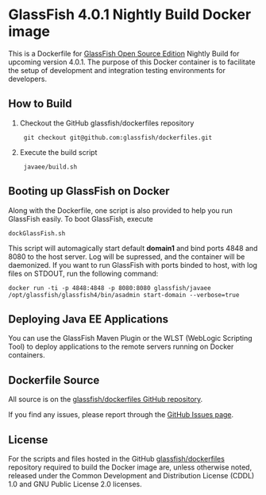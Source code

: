 # GlassFish 4.0.1 Nightly Build Docker image

This is a Dockerfile for [GlassFish Open Source Edition](http://www.glassfish.org) Nightly Build for upcoming version 4.0.1. The purpose of this Docker container is to facilitate the setup of development and integration testing environments for developers.

## How to Build

1. Checkout the GitHub glassfish/dockerfiles repository

        git checkout git@github.com:glassfish/dockerfiles.git

2. Execute the build script

        javaee/build.sh

## Booting up GlassFish on Docker

Along with the Dockerfile, one script is also provided to help you run GlassFish easily. To boot GlassFish, execute

    dockGlassFish.sh

This script will automagically start default **domain1** and bind ports 4848 and 8080 to the host server. Log will be supressed, and the container will be daemonized. If you want to run GlassFish with ports binded to host, with log files on STDOUT, run the following command:

    docker run -ti -p 4848:4848 -p 8080:8080 glassfish/javaee /opt/glassfish/glassfish4/bin/asadmin start-domain --verbose=true

## Deploying Java EE Applications

You can use the GlassFish Maven Plugin or the WLST (WebLogic Scripting Tool) to deploy applications to the remote servers running on Docker containers.

## Dockerfile Source
All source is on the [glassfish/dockerfiles GitHub repository](https://github.com/glassfish/dockerfiles).

If you find any issues, please report through the [GitHub Issues page](https://github.com/glassfish/dockerfiles/issues).

## License
For the scripts and files hosted in the GitHub [glassfish/dockerfiles](https://github.com/glassfish/dockerfiles/) repository required to build the Docker image are, unless otherwise noted, released under the Common Development and Distribution License (CDDL) 1.0 and GNU Public License 2.0 licenses.

